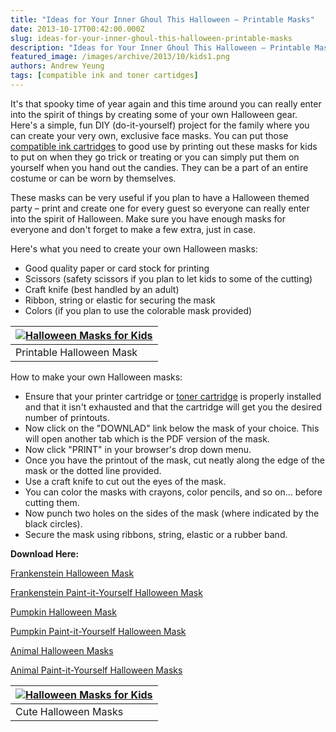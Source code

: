 ```yaml
---
title: "Ideas for Your Inner Ghoul This Halloween – Printable Masks"
date: 2013-10-17T00:42:00.000Z
slug: ideas-for-your-inner-ghoul-this-halloween-printable-masks
description: "Ideas for Your Inner Ghoul This Halloween – Printable Masks"
featured_image: /images/archive/2013/10/kids1.png
authors: Andrew Yeung
tags: [compatible ink and toner cartidges]
---
```


It's that spooky time of year again and this time around you can really enter into the spirit of things by creating some of your own Halloween gear. Here's a simple, fun DIY (do-it-yourself) project for the family where you can create your very own, exclusive face masks. You can put those [compatible ink cartridges](https://www.compandsave.com/) to good use by printing out these masks for kids to put on when they go trick or treating or you can simply put them on yourself when you hand out the candies. They can be a part of an entire costume or can be worn by themselves.

These masks can be very useful if you plan to have a Halloween themed party – print and create one for every guest so everyone can really enter into the spirit of Halloween. Make sure you have enough masks for everyone and don't forget to make a few extra, just in case. 

Here's what you need to create your own Halloween masks:

* Good quality paper or card stock for printing
* Scissors (safety scissors if you plan to let kids to some of the cutting)
* Craft knife (best handled by an adult)
* Ribbon, string or elastic for securing the mask
* Colors (if you plan to use the colorable mask provided)

| [![Halloween Masks for Kids](/blog/images/kids1.png)](/blog/images/kids1.png) |
| ------------------------------------------------------------------------ |
| Printable Halloween Mask                                                 |

How to make your own Halloween masks:

* Ensure that your printer cartridge or [toner cartridge](https://www.compandsave.com/) is properly installed and that it isn't exhausted and that the cartridge will get you the desired number of printouts.
* Now click on the "DOWNLAD" link below the mask of your choice. This will open another tab which is the PDF version of the mask.
* Now click "PRINT" in your browser's drop down menu.
* Once you have the printout of the mask, cut neatly along the edge of the mask or the dotted line provided.
* Use a craft knife to cut out the eyes of the mask.
* You can color the masks with crayons, color pencils, and so on… before cutting them.
* Now punch two holes on the sides of the mask (where indicated by the black circles).
* Secure the mask using ribbons, string, elastic or a rubber band.

**Download Here:**

[Frankenstein Halloween Mask](https://www.compandsave.com/v/mp/2013-halloween/halloween-masks3.pdf)

[Frankenstein Paint-it-Yourself Halloween Mask](https://www.compandsave.com/v/mp/2013-halloween/halloween-masks-outline1.pdf)

[Pumpkin Halloween Mask](https://www.compandsave.com/v/mp/2013-halloween/halloween-masks2.pdf)

[Pumpkin Paint-it-Yourself Halloween Mask](https://www.compandsave.com/v/mp/2013-halloween/halloween-masks-outline.pdf)

[Animal Halloween Masks](https://www.compandsave.com/v/mp/2013-halloween/animal-halloween-masks-color-compandsave.pdf)

[Animal Paint-it-Yourself Halloween Masks](https://www.compandsave.com/v/mp/2013-halloween/animal-halloween-masks-bw-compandsave.pdf)

| [![Halloween Masks for Kids](/blog/images/kids2.png)](/blog/images/kids2.png) |
| ------------------------------------------------------------------------ |
| Cute Halloween Masks                                                     |